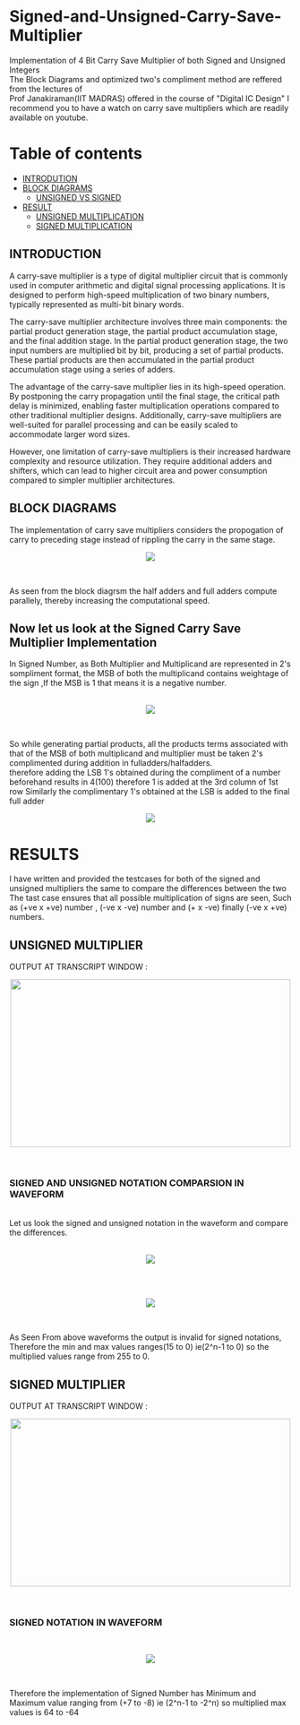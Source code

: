 # Signed-and-Unsigned-Carry-Save-Multiplier
Implementation of 4 Bit Carry Save Multiplier of both Signed and Unsigned Integers <br>
The Block Diagrams and optimized two's compliment method are reffered from the lectures of <br>
Prof Janakiraman(IIT MADRAS) offered in the course of "Digital IC Design"
I recommend you to have a watch on carry save multipliers which are readily available on youtube.


Table of contents
=================

<!--ts-->
   * [INTRODUTION](https://github.com/Chetan-G-Gokhale/Signed-and-Unsigned-Carry-Save-Multiplier#introduction)
   * [BLOCK DIAGRAMS](https://github.com/Chetan-G-Gokhale/Signed-and-Unsigned-Carry-Save-Multiplier#block-diagrams)
       * [UNSIGNED VS SIGNED ](https://github.com/Chetan-G-Gokhale/Signed-and-Unsigned-Carry-Save-Multiplier#now-let-us-look-at-the-signed-carry-save-multiplier-implementation)
   * [RESULT](https://github.com/Chetan-G-Gokhale/Signed-and-Unsigned-Carry-Save-Multiplier#results)
     * [UNSIGNED MULTIPLICATION](https://github.com/Chetan-G-Gokhale/Signed-and-Unsigned-Carry-Save-Multiplier#unsigned-multiplier)
     * [SIGNED MULTIPLICATION](https://github.com/Chetan-G-Gokhale/Signed-and-Unsigned-Carry-Save-Multiplier#signed-and-unsigned-notation-comparsion-in-waveform)
 <!--te-->


 ## INTRODUCTION

 A carry-save multiplier is a type of digital multiplier circuit that is commonly used in computer arithmetic and digital signal processing applications. It is designed to perform high-speed multiplication of two binary numbers, typically represented as multi-bit binary words.

 The carry-save multiplier architecture involves three main components: the partial product generation stage, the partial product accumulation stage, and the final addition stage. In the partial product generation stage, the two input numbers are multiplied bit by bit, producing a set of partial products. These partial products are then accumulated in the partial product accumulation stage using a series of adders. 

The advantage of the carry-save multiplier lies in its high-speed operation. By postponing the carry propagation until the final stage, the critical path delay is minimized, enabling faster multiplication operations compared to other traditional multiplier designs. Additionally, carry-save multipliers are well-suited for parallel processing and can be easily scaled to accommodate larger word sizes.

However, one limitation of carry-save multipliers is their increased hardware complexity and resource utilization. They require additional adders and shifters, which can lead to higher circuit area and power consumption compared to simpler multiplier architectures. 

## BLOCK DIAGRAMS

The implementation of carry save multipliers considers the propogation of carry to preceding stage instead of rippling the carry in the same stage.
<br>

<p align="center">
  <img src="https://github.com/Chetan-G-Gokhale/Signed-and-Unsigned-Carry-Save-Multiplier/assets/126239004/79d0e421-637d-4810-9391-18646d44559d">
</p>


<br>

As seen from the block diagrsm the half adders and full adders compute parallely, thereby increasing the computational speed. <br>


## Now let us look at the Signed Carry Save Multiplier Implementation

In Signed Number, as Both Multiplier and Multiplicand are represented in 2's sompliment format, the MSB of both the multiplicand contains weightage 
of the sign ,If the MSB is 1 that means it is a negative number. <br>
<br>

<p align="center">
  <img src="https://github.com/Chetan-G-Gokhale/Signed-and-Unsigned-Carry-Save-Multiplier/assets/126239004/1d4d380d-9edf-4da0-b80a-73145e73f078">
</p>


<br>

So while generating partial products, all the products terms associated with that of the MSB of both multiplicand and multiplier must be taken 2's complimented 
during addition in fulladders/halfadders.
<br>
therefore adding the LSB 1's obtained during the compliment of a number beforehand results in 4(100) therefore 1 is added at the 3rd column of 1st row 
Similarly the complimentary 1's obtained at the LSB is added to the final full adder 
<br>

<p align="center">
  <img src="https://github.com/Chetan-G-Gokhale/Signed-and-Unsigned-Carry-Save-Multiplier/assets/126239004/73cf7a36-024a-4020-a4d8-99958c406674">
</p>



# RESULTS

I have written and provided the testcases for both of the signed and unsigned multipliers the same to compare the differences between the two
The tast case ensures that all possible multiplication of signs are seen, Such as (+ve x +ve) number , (-ve x -ve) number and (+ x -ve) finally
(-ve x +ve) numbers. <br>

## UNSIGNED MULTIPLIER 


OUTPUT AT TRANSCRIPT WINDOW :
<br>
<p align="center">
  <img src="https://github.com/Chetan-G-Gokhale/Signed-and-Unsigned-Carry-Save-Multiplier/assets/126239004/4ed13718-0522-4c09-accd-c5c54e9c229f"width=500 height=300>
</p>
<br>

### SIGNED AND UNSIGNED NOTATION COMPARSION IN WAVEFORM
<br>
Let us look the signed and unsigned notation in the waveform and compare the differences.

   <br>
<br>
<p align="center">
  <img src="https://github.com/Chetan-G-Gokhale/Signed-and-Unsigned-Carry-Save-Multiplier/assets/126239004/573f6ce2-0302-4461-b620-58a232d03e65">
</p>
<br>
<br>


<p align="center">
  <img src="https://github.com/Chetan-G-Gokhale/Signed-and-Unsigned-Carry-Save-Multiplier/assets/126239004/edc9ffdc-6054-4870-8010-81315c37a5aa">
</p>
<br>
  
As Seen From above waveforms the output is invalid for signed notations, Therefore the min and max values ranges(15 to 0) ie(2^n-1 to 0) so the multiplied values range from 255 to 0.
<br>



## SIGNED MULTIPLIER


OUTPUT AT TRANSCRIPT WINDOW :
<br>
<p align="center">
  <img src="https://github.com/Chetan-G-Gokhale/Signed-and-Unsigned-Carry-Save-Multiplier/assets/126239004/d69065c5-11b1-424a-9bc2-4653de930ff6"width=500 
    height= 300>
</p>
<br>

### SIGNED NOTATION IN WAVEFORM

<br>
<p align="center">
  <img src="https://github.com/Chetan-G-Gokhale/Signed-and-Unsigned-Carry-Save-Multiplier/assets/126239004/7054abae-29bd-4788-830d-7d3504f38241">
</p>

<br>

Therefore the implementation of Signed Number has Minimum and Maximum value ranging from (+7 to -8) ie (2^n-1 to -2^n) so multiplied max values is 64 to -64

